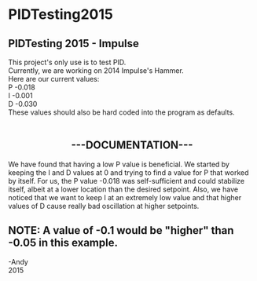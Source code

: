 # PIDTesting2015 <br />
<h2>PIDTesting 2015 - Impulse</h2>
This project's only use is to test PID.<br />
Currently, we are working on 2014 Impulse's Hammer.<br />
Here are our current values:<br />
P -0.018<br />
I -0.001<br />
D -0.030<br />
These values should also be hard coded into the program as defaults.<br />
<br />
<h2 align='center'>---DOCUMENTATION---</h2>
We have found that having a low P value is beneficial. We started by keeping the I and D values at 0 and trying to find a value for P that worked by itself. For us, the P value -0.018 was self-sufficient and could stabilize itself, albeit at a lower location than the desired setpoint. Also, we have noticed that we want to keep I at an extremely low value and that higher values of D cause really bad oscillation at higher setpoints.<br />
<h2 format='bold'>NOTE: A value of -0.1 would be "higher" than -0.05 in this example.</h2>
-Andy<br />
2015<br />
